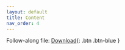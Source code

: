```yaml
---
layout: default
title: Content
nav_order: 4
---
```


Follow-along file: 
[Download](https://github.com/ubc-library-rc/intro-web-scraping-Python/blob/main/Follow%20Along.ipynb){: .btn .btn-blue }
